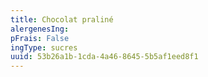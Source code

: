 ```yaml
---
title: Chocolat praliné
alergenesIng:
pFrais: False
ingType: sucres
uuid: 53b26a1b-1cda-4a46-8645-5b5af1eed8f1
---
```

